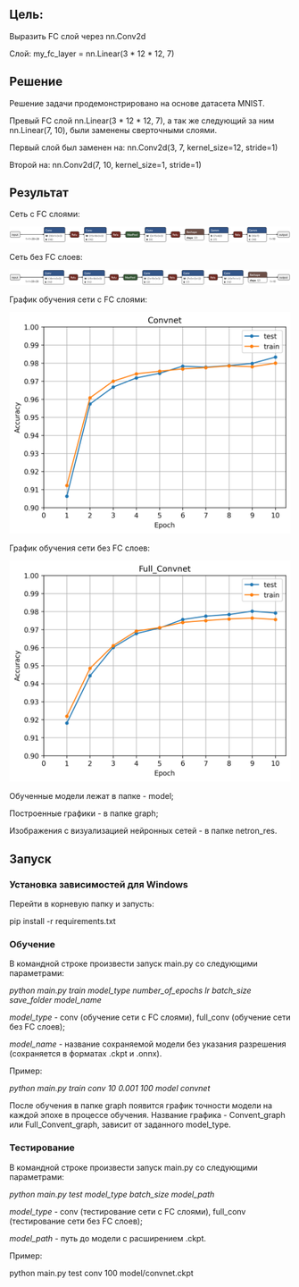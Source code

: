 ## Цель:
Выразить FC слой через nn.Conv2d

Слой:  my_fc_layer = nn.Linear(3 * 12 * 12, 7)

## Решение
Решение задачи продемонстрировано на основе датасета MNIST.

Превый FC слой nn.Linear(3 * 12 * 12, 7), а так же следующий за ним nn.Linear(7, 10), были заменены сверточными слоями.

Первый слой был заменен на: nn.Conv2d(3, 7, kernel_size=12, stride=1)

Второй на: nn.Conv2d(7, 10, kernel_size=1, stride=1)

## Результат

Сеть с FC слоями:

![convnet](https://github.com/iliakhar/FcToConv/blob/master/netron_res/convnet.onnx.png)

Сеть без FC слоев:

![full_convnet](https://github.com/iliakhar/FcToConv/blob/master/netron_res/full_convnet.onnx.png)

График обучения сети с FC слоями:

![convnet_graph](https://github.com/iliakhar/FcToConv/blob/master/graph/Convnet_graph.png)

График обучения сети без FC слоев:

![full_convnet_graph](https://github.com/iliakhar/FcToConv/blob/master/graph/Full_Convnet_graph.png)

Обученные модели лежат в папке - model;

Построенные графики - в папке graph;

Изображения с визуализацией нейронных сетей - в папке netron_res.

## Запуск
### Установка зависимостей для Windows
Перейти в корневую папку и запусть:

pip install -r requirements.txt

### Обучение

В командной строке произвести запуск main.py со следующими параметрами:

*python main.py train model_type number_of_epochs lr batch_size save_folder model_name*

*model_type* - conv (обучение сети с FC слоями), full_conv (обучение сети без FC слоев);

*model_name* - название сохраняемой модели без указания разрешения (сохраняется в форматах .ckpt и .onnx).

Пример:

*python main.py train conv 10 0.001 100 model convnet*

После обучения в папке graph появится график точности модели на каждой эпохе в процессе обучения. Название графика - Convent_graph или Full_Convent_graph, зависит от заданного model_type.

### Тестирование

В командной строке произвести запуск main.py со следующими параметрами:

*python main.py test model_type batch_size model_path*

*model_type* - conv (тестирование сети с FC слоями), full_conv (тестирование сети без FC слоев);

*model_path* - путь до модели с расширением .ckpt.

Пример:

python main.py test conv 100 model/convnet.ckpt
